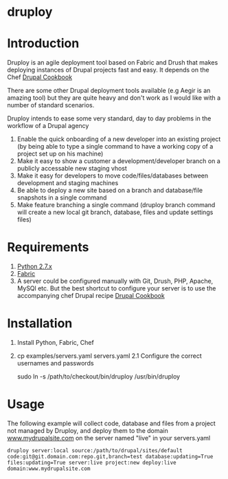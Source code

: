 druploy
=======

# Introduction #

Druploy is an agile deployment tool based on Fabric and Drush that makes deploying instances of Drupal projects fast and easy.
It depends on the Chef [Drupal Cookbook](https://github.com/willieseabrook/drupal-cookbook)

There are some other Drupal deployment tools available (e.g Aegir is an amazing tool) but they are quite heavy and don't work 
as I would like with a number of standard scenarios.

Druploy intends to ease some very standard, day to day problems in the workflow of a Drupal agency

1. Enable the quick onboarding of a new developer into an existing project (by being able to type a single command to have a working copy of a project set up on his machine)
2. Make it easy to show a customer a development/developer branch on a publicly accessable new staging vhost
3. Make it easy for developers to move code/files/databases between development and staging machines
4. Be able to deploy a new site based on a branch and database/file snapshots in a single command
5. Make feature branching a single command (druploy branch command will create a new local git branch, database, files and update settings files)

# Requirements #

1. [Python 2.7.x](http://www.python.org/)
2. [Fabric](http://docs.fabfile.org/en/1.8/)
3. A server could be configured manually with Git, Drush, PHP, Apache, MySQl etc. But the best shortcut to configure your
server is to use the accompanying chef Drupal recipe [Drupal Cookbook](https://github.com/willieseabrook/drupal-cookbook)

# Installation #

1. Install Python, Fabric, Chef
2. cp examples/servers.yaml servers.yaml
2.1 Configure the correct usernames and passwords

    sudo ln -s /path/to/checkout/bin/druploy /usr/bin/druploy

# Usage #

The following example will collect code, database and files from a project not managed by Druploy, and deploy them 
to the domain www.mydrupalsite.com on the server named "live" in your servers.yaml

    druploy server:local source:/path/to/drupal/sites/default code:git@git.domain.com:repo.git,branch=test database:updating=True files:updating=True server:live project:new deploy:live domain:www.mydrupalsite.com

